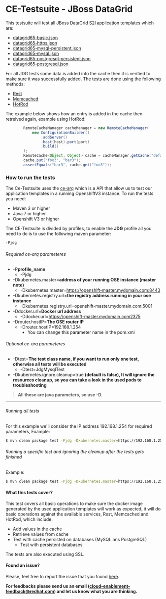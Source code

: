 # CE-Testsuite - JBoss DataGrid

This testsuite will test all JBoss DataGrid S2I application templates which are:
 
  - [datagrid65-basic.json](https://github.com/jboss-openshift/application-templates/blob/master/datagrid/datagrid65-basic.json)
  - [datagrid65-https.json](https://github.com/jboss-openshift/application-templates/blob/master/datagrid/datagrid65-https.json)
  - [datagrid65-mysql-persistent.json](https://github.com/jboss-openshift/application-templates/blob/master/datagrid/datagrid65-mysql-persistent.json)
  - [datagrid65-mysql.json](https://github.com/jboss-openshift/application-templates/blob/master/datagrid/datagrid65-mysql.json)
  - [datagrid65-postgresql-persistent.json](https://github.com/jboss-openshift/application-templates/blob/master/datagrid/datagrid65-postgresql-persistent.json)
  - [datagrid65-postgresql.json](https://github.com/jboss-openshift/application-templates/blob/master/datagrid/datagrid65-postgresql.json)

For all JDG tests some data is added into the cache then it is verified to make sure it was successfully added. The tests are done using the following methods:
   - [Rest](http://infinispan.org/docs/7.0.x/infinispan_server_guide/infinispan_server_guide.html#_rest)
   - [Memcached](http://infinispan.org/docs/7.0.x/infinispan_server_guide/infinispan_server_guide.html#_memcached)
   - [HotRod](http://infinispan.org/docs/7.0.x/infinispan_server_guide/infinispan_server_guide.html#_hot_rod)

The example below shows how an entry is added in the cache then retreived again, example using HotRod:
```java
        RemoteCacheManager cacheManager = new RemoteCacheManager(
            new ConfigurationBuilder()
                .addServer()
                .host(host).port(port)
                .build()
        );
        RemoteCache<Object, Object> cache = cacheManager.getCache("default");
        cache.put("foo3", "bar3");
        assertEquals("bar3", cache.get("foo3"));
```

### How to run the tests
The Ce-Testsuite uses the [ce-arq](https://github.com/jboss-openshift/ce-arq) which is a API that allow us to test our application templates in a running OpenshiftV3 instance. To run the tests you need:
  - Maven 3 or higher
  - Java 7 or higher
  - Openshift V3 or higher
 
The CE-Testsuite is divided by profiles, to enable the **JDG** profile all you need to do is to use the following maven parameter:
```sh
-Pjdg
```
###### Required ce-arq parameteres
  - -P**profile_name**
    - -Pjdg
  - -Dkubernetes.master=**address of your running OSE instance (master note)**
    - -Dkubernetes.master=https://openshift-master.mydomain.com:8443
  - -Dkubernetes.registry.url=**the registry address running in your ose instance**
    - -Dkubernetes.registry.url=openshift-master.mydomain.com:5001
  - -Ddocker.url=**Docker url address**
    - -Ddocker.url=https://openshift-master.mydomain.com2375
  - -Drouter.hostIP=**The OSE router IP**
    - -Drouter.hostIP=192.168.1.254
      - You can change this parameter name in the pom.xml

###### Optional ce-arq parameteres
  - -Dtest=**The test class name, if you want to run only one test, otherwise all tests will be executed**
    - -Dtest=JdgMysqlTest
  - -Dkubernetes.ignore.cleanup=true **(default is false), It will ignore the resources cleanup, so you can take a look in the used pods to troubleshooting**

> **All those are java parameters, so use -D.**
___

###### Running all tests
For this example we'll consider the IP address 192.168.1.254 for required parameters, Example:
```sh
$ mvn clean package test -Pjdg -Dkubernetes.master=https://192.168.1.254:8443 -Dkubernetes.registry.url=192.168.1.254:5001 -Ddocker.url=http://192.168.1.254:2375 -Drouter.hostIP=192.168.1.254
```
###### Running a specific test and ignoring the cleanup after the tests gets finished
Example:
```sh
$ mvn clean package test -Pjdg -Dkubernetes.master=https://192.168.1.254:8443 -Dkubernetes.registry.url=192.168.1.254:5001 -Ddocker.url=http://192.168.1.254:2375 -Drouter.hostIP=192.168.1.254 -Dtest=JdgMysqlTest -Dkubernetes.ignore.cleanup=true
```

#### What this tests cover?
This test covers all basic operations to make sure the docker image generated by the used application templates will work as expected, it will do basic operations against the available services, Rest, Memcached and HotRod, which include:
  - Add values in the cache
  - Retrieve values from cache
  - Test with cache persisted on databases (MySQL ans PostgreSQL)
    - Test with persistent databases

The tests are also executed using SSL.

#### Found an issue?
Please, feel free to report the issue that you found [here](https://github.com/jboss-openshift/ce-testsuite/issues/new).

__For feedbacks please send us an email (cloud-enablement-feedback@redhat.com) and let us know what you are thinking.__ 
